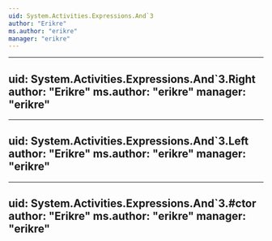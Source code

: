 ```yaml
---
uid: System.Activities.Expressions.And`3
author: "Erikre"
ms.author: "erikre"
manager: "erikre"
---
```


---
uid: System.Activities.Expressions.And`3.Right
author: "Erikre"
ms.author: "erikre"
manager: "erikre"
---

---
uid: System.Activities.Expressions.And`3.Left
author: "Erikre"
ms.author: "erikre"
manager: "erikre"
---

---
uid: System.Activities.Expressions.And`3.#ctor
author: "Erikre"
ms.author: "erikre"
manager: "erikre"
---

